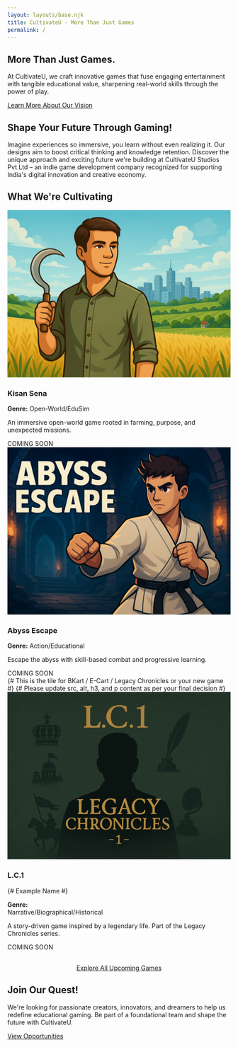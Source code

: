 ```yaml
---
layout: layouts/base.njk
title: CultivateU - More Than Just Games
permalink: /
---
```


<section class="hero-section">
    <div class="container">
        <h1 class="hero-title">More Than Just Games.</h1>
        <p class="hero-subtitle">At CultivateU, we craft innovative games that fuse engaging entertainment with tangible educational value, sharpening real-world skills through the power of play.</p>
        <a href="/about/" class="btn btn-primary">Learn More About Our Vision</a>
    </div>
</section>

<section class="intro-snippet">
    <div class="container">
        <h2 class="section-title">Shape Your Future Through Gaming!</h2>
        <p>Imagine experiences so immersive, you learn without even realizing it. Our designs aim to boost critical thinking and knowledge retention. Discover the unique approach and exciting future we're building at CultivateU Studios Pvt Ltd – an indie game development company recognized for supporting India's digital innovation and creative economy.</p>
    </div>
</section>

<section class="games-teaser-section">
    <div class="container">
        <h2 class="section-title">What We're Cultivating</h2>
        <div class="game-tiles">
            <div class="game-tile">
                <img src="/images/kisan-sena-test.png" alt="Kisan Sena concept art">
                <h3>Kisan Sena</h3>
                <p class="game-genre"><strong>Genre:</strong> Open-World/EduSim</p>
                <p class="game-description">An immersive open-world game rooted in farming, purpose, and unexpected missions.</p>
                <div class="tile-overlay"> 
                    <span class="coming-soon-text">COMING SOON</span>
                </div>
            </div>
            <div class="game-tile">
                <img src="/images/Abss-Escape.png" alt="Abyss Escape concept art">
                <h3>Abyss Escape</h3>
                <p class="game-genre"><strong>Genre:</strong> Action/Educational</p>
                <p class="game-description">Escape the abyss with skill-based combat and progressive learning.</p>
                <div class="tile-overlay"> 
                    <span class="coming-soon-text">COMING SOON</span>
                </div>
            </div>
            <div class="game-tile">
                {# This is the tile for BKart / E-Cart / Legacy Chronicles or your new game #}
                {# Please update src, alt, h3, and p content as per your final decision #}
                <img src="/images/LC1.png" alt="Legacy Chronicles Teaser"> 
                <h3>L.C.1</h3> {# Example Name #}
                <p class="game-genre"><strong>Genre:</strong> <br>Narrative/Biographical/Historical</p>
                <p class="game-description">A story-driven game inspired by a legendary life. Part of the Legacy Chronicles series.</p>
                <div class="tile-overlay"> 
                    <span class="coming-soon-text">COMING SOON</span>
                </div>
            </div>
        </div>
        <p style="text-align: center; margin-top: 30px;">
            <a href="/games/" class="btn btn-primary">Explore All Upcoming Games</a>
        </p>
    </div>
</section>

<section class="careers-callout-section">
    <div class="container">
        <h2 class="section-title">Join Our Quest!</h2>
        <p>We're looking for passionate creators, innovators, and dreamers to help us redefine educational gaming. Be part of a foundational team and shape the future with CultivateU.</p>
        <a href="/careers/" class="btn btn-secondary">View Opportunities</a>
    </div>
</section>